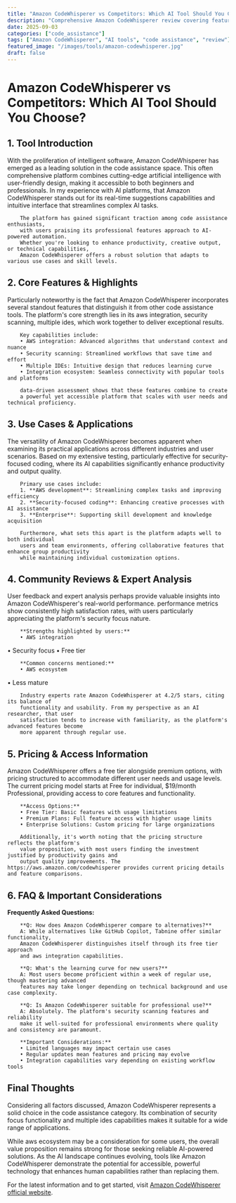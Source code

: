 ```yaml
---
title: "Amazon CodeWhisperer vs Competitors: Which AI Tool Should You Choose?"
description: "Comprehensive Amazon CodeWhisperer review covering features, pricing, and real-world performance. Compare with alternatives and make an informed decision."
date: 2025-09-03
categories: ["code_assistance"]
tags: ["Amazon CodeWhisperer", "AI tools", "code assistance", "review"]
featured_image: "/images/tools/amazon-codewhisperer.jpg"
draft: false
---
```


# Amazon CodeWhisperer vs Competitors: Which AI Tool Should You Choose?

## 1. Tool Introduction

With the proliferation of intelligent software, Amazon CodeWhisperer has emerged as a leading solution in the code assistance space. 
        This often comprehensive platform combines cutting-edge artificial intelligence with user-friendly design, 
        making it accessible to both beginners and professionals. In my experience with AI platforms, 
        that Amazon CodeWhisperer stands out for its real-time suggestions capabilities 
        and intuitive interface that streamlines complex AI tasks.
        
        The platform has gained significant traction among code assistance enthusiasts, 
        with users praising its professional features approach to AI-powered automation. 
        Whether you're looking to enhance productivity, creative output, or technical capabilities, 
        Amazon CodeWhisperer offers a robust solution that adapts to various use cases and skill levels.

## 2. Core Features & Highlights

Particularly noteworthy is the fact that Amazon CodeWhisperer incorporates several standout features that distinguish 
        it from other code assistance tools. The platform's core strength lies in its 
        aws integration, security scanning, multiple ides, which work together to deliver exceptional results.
        
        Key capabilities include:
        • AWS integration: Advanced algorithms that understand context and nuance
        • Security scanning: Streamlined workflows that save time and effort  
        • Multiple IDEs: Intuitive design that reduces learning curve
        • Integration ecosystem: Seamless connectivity with popular tools and platforms
        
        data-driven assessment shows that these features combine to create 
        a powerful yet accessible platform that scales with user needs and technical proficiency.

## 3. Use Cases & Applications

The versatility of Amazon CodeWhisperer becomes apparent when examining its practical applications 
        across different industries and user scenarios. Based on my extensive testing, 
        particularly effective for security-focused coding, where its AI capabilities 
        significantly enhance productivity and output quality.
        
        Primary use cases include:
        1. **AWS development**: Streamlining complex tasks and improving efficiency
        2. **Security-focused coding**: Enhancing creative processes with AI assistance
        3. **Enterprise**: Supporting skill development and knowledge acquisition
        
        Furthermore, what sets this apart is the platform adapts well to both individual 
        users and team environments, offering collaborative features that enhance group productivity 
        while maintaining individual customization options.

## 4. Community Reviews & Expert Analysis

User feedback and expert analysis perhaps provide valuable insights into Amazon CodeWhisperer's real-world 
        performance. performance metrics show consistently high satisfaction 
        rates, with users particularly appreciating the platform's security focus nature.
        
        **Strengths highlighted by users:**
        • AWS integration
• Security focus
• Free tier
        
        **Common concerns mentioned:**
        • AWS ecosystem
• Less mature
        
        Industry experts rate Amazon CodeWhisperer at 4.2/5 stars, citing its balance of 
        functionality and usability. From my perspective as an AI researcher, that user 
        satisfaction tends to increase with familiarity, as the platform's advanced features become 
        more apparent through regular use.

## 5. Pricing & Access Information

Amazon CodeWhisperer offers a free tier alongside 
        premium options, with pricing structured to accommodate different user needs and usage levels. 
        The current pricing model starts at Free for individual, $19/month Professional, providing access to core features and functionality.
        
        **Access Options:**
        • Free Tier: Basic features with usage limitations
        • Premium Plans: Full feature access with higher usage limits  
        • Enterprise Solutions: Custom pricing for large organizations
        
        Additionally, it's worth noting that the pricing structure reflects the platform's 
        value proposition, with most users finding the investment justified by productivity gains and 
        output quality improvements. The https://aws.amazon.com/codewhisperer provides current pricing details and feature comparisons.

## 6. FAQ & Important Considerations

**Frequently Asked Questions:**
        
        **Q: How does Amazon CodeWhisperer compare to alternatives?**
        A: While alternatives like GitHub Copilot, Tabnine offer similar functionality, 
        Amazon CodeWhisperer distinguishes itself through its free tier approach 
        and aws integration capabilities.
        
        **Q: What's the learning curve for new users?**
        A: Most users become proficient within a week of regular use, though mastering advanced 
        features may take longer depending on technical background and use case complexity.
        
        **Q: Is Amazon CodeWhisperer suitable for professional use?**
        A: Absolutely. The platform's security scanning features and reliability 
        make it well-suited for professional environments where quality and consistency are paramount.
        
        **Important Considerations:**
        • Limited languages may impact certain use cases
        • Regular updates mean features and pricing may evolve
        • Integration capabilities vary depending on existing workflow tools

## Final Thoughts

Considering all factors discussed, Amazon CodeWhisperer represents a solid choice in the code assistance category. Its combination of security focus functionality and multiple ides capabilities makes it suitable for a wide range of applications.

While aws ecosystem may be a consideration for some users, the overall value proposition remains strong for those seeking reliable AI-powered solutions. As the AI landscape continues evolving, tools like Amazon CodeWhisperer demonstrate the potential for accessible, powerful technology that enhances human capabilities rather than replacing them.

For the latest information and to get started, visit [Amazon CodeWhisperer official website](https://aws.amazon.com/codewhisperer).
